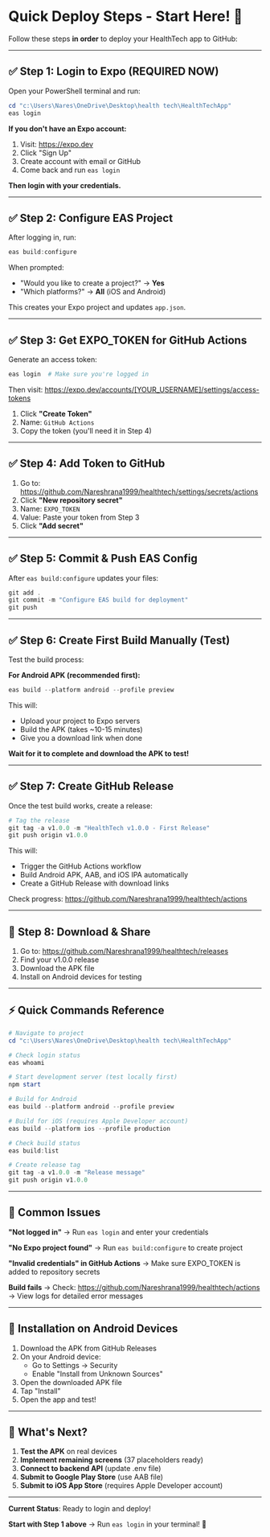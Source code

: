 # Quick Deploy Steps - Start Here! 🚀

Follow these steps **in order** to deploy your HealthTech app to GitHub:

---

## ✅ Step 1: Login to Expo (REQUIRED NOW)

Open your PowerShell terminal and run:

```powershell
cd "c:\Users\Nares\OneDrive\Desktop\health tech\HealthTechApp"
eas login
```

**If you don't have an Expo account:**
1. Visit: https://expo.dev
2. Click "Sign Up"
3. Create account with email or GitHub
4. Come back and run `eas login`

**Then login with your credentials.**

---

## ✅ Step 2: Configure EAS Project

After logging in, run:

```powershell
eas build:configure
```

When prompted:
- "Would you like to create a project?" → **Yes**
- "Which platforms?" → **All** (iOS and Android)

This creates your Expo project and updates `app.json`.

---

## ✅ Step 3: Get EXPO_TOKEN for GitHub Actions

Generate an access token:

```powershell
eas login  # Make sure you're logged in
```

Then visit: https://expo.dev/accounts/[YOUR_USERNAME]/settings/access-tokens

1. Click **"Create Token"**
2. Name: `GitHub Actions`
3. Copy the token (you'll need it in Step 4)

---

## ✅ Step 4: Add Token to GitHub

1. Go to: https://github.com/Nareshrana1999/healthtech/settings/secrets/actions
2. Click **"New repository secret"**
3. Name: `EXPO_TOKEN`
4. Value: Paste your token from Step 3
5. Click **"Add secret"**

---

## ✅ Step 5: Commit & Push EAS Config

After `eas build:configure` updates your files:

```powershell
git add .
git commit -m "Configure EAS build for deployment"
git push
```

---

## ✅ Step 6: Create First Build Manually (Test)

Test the build process:

**For Android APK (recommended first):**
```powershell
eas build --platform android --profile preview
```

This will:
- Upload your project to Expo servers
- Build the APK (takes ~10-15 minutes)
- Give you a download link when done

**Wait for it to complete and download the APK to test!**

---

## ✅ Step 7: Create GitHub Release

Once the test build works, create a release:

```powershell
# Tag the release
git tag -a v1.0.0 -m "HealthTech v1.0.0 - First Release"
git push origin v1.0.0
```

This will:
- Trigger the GitHub Actions workflow
- Build Android APK, AAB, and iOS IPA automatically
- Create a GitHub Release with download links

Check progress: https://github.com/Nareshrana1999/healthtech/actions

---

## 🎉 Step 8: Download & Share

1. Go to: https://github.com/Nareshrana1999/healthtech/releases
2. Find your v1.0.0 release
3. Download the APK file
4. Install on Android devices for testing

---

## ⚡ Quick Commands Reference

```powershell
# Navigate to project
cd "c:\Users\Nares\OneDrive\Desktop\health tech\HealthTechApp"

# Check login status
eas whoami

# Start development server (test locally first)
npm start

# Build for Android
eas build --platform android --profile preview

# Build for iOS (requires Apple Developer account)
eas build --platform ios --profile production

# Check build status
eas build:list

# Create release tag
git tag -a v1.0.0 -m "Release message"
git push origin v1.0.0
```

---

## 🐛 Common Issues

**"Not logged in"**
→ Run `eas login` and enter your credentials

**"No Expo project found"**
→ Run `eas build:configure` to create project

**"Invalid credentials" in GitHub Actions**
→ Make sure EXPO_TOKEN is added to repository secrets

**Build fails**
→ Check: https://github.com/Nareshrana1999/healthtech/actions
→ View logs for detailed error messages

---

## 📱 Installation on Android Devices

1. Download the APK from GitHub Releases
2. On your Android device:
   - Go to Settings → Security
   - Enable "Install from Unknown Sources"
3. Open the downloaded APK file
4. Tap "Install"
5. Open the app and test!

---

## 🚀 What's Next?

1. **Test the APK** on real devices
2. **Implement remaining screens** (37 placeholders ready)
3. **Connect to backend API** (update .env file)
4. **Submit to Google Play Store** (use AAB file)
5. **Submit to iOS App Store** (requires Apple Developer account)

---

**Current Status**: Ready to login and deploy!

**Start with Step 1 above** → Run `eas login` in your terminal! 🎯
